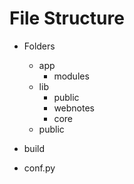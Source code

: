 # File Structure

- Folders
	- app
		- modules
	- lib
		- public
		- webnotes
		- core
	- public
		
- build
- conf.py